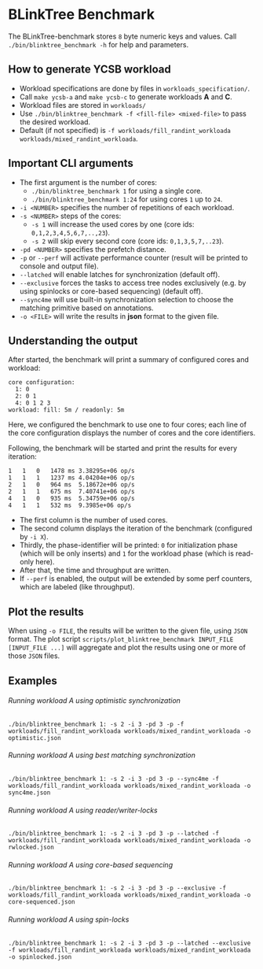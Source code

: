 # BLinkTree Benchmark
The BLinkTree-benchmark stores `8` byte numeric keys and values.
Call `./bin/blinktree_benchmark -h` for help and parameters.

## How to generate YCSB workload
* Workload specifications are done by files in `workloads_specification/`.
* Call `make ycsb-a` and `make ycsb-c` to generate workloads **A** and **C**.
* Workload files are stored in `workloads/`
* Use `./bin/blinktree_benchmark -f <fill-file> <mixed-file>` to pass the desired workload.
* Default (if not specified) is `-f workloads/fill_randint_workloada workloads/mixed_randint_workloada`.

## Important CLI arguments
* The first argument is the number of cores:
    * `./bin/blinktree_benchmark 1` for using a single core.
    * `./bin/blinktree_benchmark 1:24` for using cores `1` up to `24`.
* `-i <NUMBER>` specifies the number of repetitions of each workload.
* `-s <NUMBER>` steps of the cores:
    * `-s 1` will increase the used cores by one (core ids: `0,1,2,3,4,5,6,7,..,23`).
    * `-s 2` will skip every second core (core ids: `0,1,3,5,7,..23`).
* `-pd <NUMBER>` specifies the prefetch distance.
* `-p` or `--perf` will activate performance counter (result will be printed to console and output file).
* `--latched` will enable latches for synchronization (default off).
* `--exclusive` forces the tasks to access tree nodes exclusively (e.g. by using spinlocks or core-based sequencing) (default off).
*  `--sync4me` will use built-in synchronization selection to choose the matching primitive based on annotations.
* `-o <FILE>` will write the results in **json** format to the given file.

## Understanding the output
After started, the benchmark will print a summary of configured cores and workload:

    core configuration: 
      1: 0
      2: 0 1
      4: 0 1 2 3
    workload: fill: 5m / readonly: 5m

Here, we configured the benchmark to use one to four cores; each line of the core configuration displays the number of cores and the core identifiers.

Following, the benchmark will be started and print the results for every iteration:

    1	1	0	1478 ms	3.38295e+06 op/s
    1	1	1	1237 ms	4.04204e+06 op/s
    2	1	0	964 ms	5.18672e+06 op/s
    2	1	1	675 ms	7.40741e+06 op/s
    4	1	0	935 ms	5.34759e+06 op/s
    4	1	1	532 ms	9.3985e+06 op/s
    
* The first column is the number of used cores.
* The second column displays the iteration of the benchmark (configured by `-i X`).
* Thirdly, the phase-identifier will be printed: `0` for initialization phase (which will be only inserts) and `1` for the workload phase (which is read-only here).
* After that, the time and throughput are written.
* If `--perf` is enabled, the output will be extended by some perf counters, which are labeled (like throughput).

## Plot the results
When using `-o FILE`, the results will be written to the given file, using `JSON` format.
The plot script `scripts/plot_blinktree_benchmark INPUT_FILE [INPUT_FILE ...]` will aggregate and plot the results using one or more of those `JSON` files.

## Examples

###### Running workload A using optimistic synchronization

    ./bin/blinktree_benchmark 1: -s 2 -i 3 -pd 3 -p -f workloads/fill_randint_workloada workloads/mixed_randint_workloada -o optimistic.json

###### Running workload A using best matching synchronization

    ./bin/blinktree_benchmark 1: -s 2 -i 3 -pd 3 -p --sync4me -f workloads/fill_randint_workloada workloads/mixed_randint_workloada -o sync4me.json

###### Running workload A using reader/writer-locks
    
    ./bin/blinktree_benchmark 1: -s 2 -i 3 -pd 3 -p --latched -f workloads/fill_randint_workloada workloads/mixed_randint_workloada -o rwlocked.json
    
###### Running workload A using core-based sequencing
    
    ./bin/blinktree_benchmark 1: -s 2 -i 3 -pd 3 -p --exclusive -f workloads/fill_randint_workloada workloads/mixed_randint_workloada -o core-sequenced.json
    
###### Running workload A using spin-locks
        
    ./bin/blinktree_benchmark 1: -s 2 -i 3 -pd 3 -p --latched --exclusive -f workloads/fill_randint_workloada workloads/mixed_randint_workloada -o spinlocked.json
        
        
